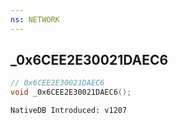 ```yaml
---
ns: NETWORK
---
```

## _0x6CEE2E30021DAEC6

```c
// 0x6CEE2E30021DAEC6
void _0x6CEE2E30021DAEC6();
```

```
NativeDB Introduced: v1207
```


